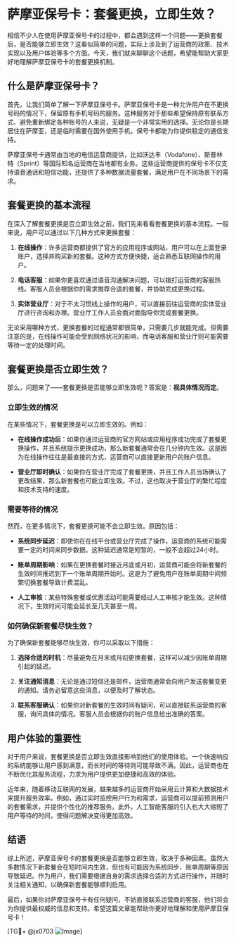 # 萨摩亚保号卡：套餐更换，立即生效？

相信不少人在使用萨摩亚保号卡的过程中，都会遇到这样一个问题——更换套餐后，是否能够立即生效？这看似简单的问题，实际上涉及到了运营商的政策、技术实现以及用户体验等多个方面。今天，我们就来聊聊这个话题，希望能帮助大家更好地理解萨摩亚保号卡的套餐更换机制。

## 什么是萨摩亚保号卡？

首先，让我们简单了解一下萨摩亚保号卡。萨摩亚保号卡是一种允许用户在不更换号码的情况下，保留原有手机号码的服务。这种服务对于那些希望保持原有联系方式、避免重新绑定各种账号的人来说，无疑是一个非常实用的选择。无论你是长期居住在萨摩亚，还是临时需要在国外使用手机，保号卡都能为你提供稳定的通信支持。

萨摩亚保号卡通常由当地的电信运营商提供，比如沃达丰（Vodafone）、斯普林特（Sprint）等国际知名运营商在当地都有业务。这些运营商提供的保号卡不仅支持语音通话和短信功能，还提供了多种数据流量套餐，满足用户在不同场景下的需求。

## 套餐更换的基本流程

在深入了解套餐更换是否立即生效之前，我们先来看看套餐更换的基本流程。一般来说，用户可以通过以下几种方式来更换套餐：

1. **在线操作**：许多运营商都提供了官方的应用程序或网站，用户可以在上面登录账户，选择并购买新的套餐。这种方式方便快捷，适合熟悉互联网操作的用户。
   
2. **电话客服**：如果你更喜欢通过语音沟通解决问题，可以拨打运营商的客服热线。客服人员会根据你的需求推荐合适的套餐，并协助完成更换过程。

3. **实体营业厅**：对于不太习惯线上操作的用户，可以直接前往运营商的实体营业厅进行咨询和办理。营业厅工作人员会面对面指导你完成套餐更换。

无论采用哪种方式，更换套餐的过程通常都很简单，只需要几步就能完成。但需要注意的是，在线操作可能会受到网络状况的影响，而电话客服和营业厅则可能需要等待一定的处理时间。

## 套餐更换是否立即生效？

那么，问题来了——套餐更换是否能够立即生效呢？答案是：**视具体情况而定**。

### 立即生效的情况

在某些情况下，套餐更换是可以立即生效的。例如：

- **在线操作成功后**：如果你通过运营商的官方网站或应用程序成功完成了套餐更换操作，并且系统提示更换成功，那么新套餐通常会在几分钟内生效。这是因为在线操作往往是最直接的方式，运营商可以直接更新用户的账户信息。

- **营业厅即时确认**：如果你在营业厅完成了套餐更换，并且工作人员当场确认了更改结果，那么新套餐也可能立即生效。不过，这也取决于营业厅的繁忙程度和技术支持的速度。

### 需要等待的情况

然而，在更多情况下，套餐更换可能不会立即生效。原因包括：

- **系统同步延迟**：即使你在在线平台或营业厅完成了操作，运营商的系统可能需要一定的时间来同步数据。这种延迟通常是短暂的，一般不会超过24小时。

- **账单周期影响**：如果在更换套餐时接近月底或月初，运营商可能会将新套餐的生效时间推迟到下一个账单周期开始时。这是为了避免用户在账单周期中间频繁切换套餐导致计费混乱。

- **人工审核**：某些特殊套餐或优惠活动可能需要经过人工审核才能生效。这种情况下，生效时间可能会延长至几天甚至一周。

### 如何确保新套餐尽快生效？

为了确保新套餐能够尽快生效，你可以采取以下措施：

1. **选择合适的时机**：尽量避免在月末或月初更换套餐，这样可以减少因账单周期引起的延迟。

2. **关注通知消息**：无论是通过短信还是邮件，运营商通常会向用户发送套餐变更的通知。请务必留意这些消息，以便及时了解状态。

3. **联系客服确认**：如果你对新套餐的生效时间有疑问，可以直接联系运营商的客服，询问具体的情况。客服人员会根据你的账户信息给出准确的答案。

## 用户体验的重要性

对于用户来说，套餐更换是否立即生效直接影响到他们的使用体验。一个快速响应的系统能够让用户感到满意，而长时间的等待则可能导致不满。因此，运营商也在不断优化其服务流程，力求为用户提供更加便捷和高效的体验。

近年来，随着移动互联网的发展，越来越多的运营商开始采用云计算和大数据技术来提升服务效率。例如，通过实时监控用户行为和需求，运营商可以提前预测用户的套餐需求，并提供个性化的推荐服务。此外，人工智能客服的引入也大大缩短了用户等待的时间，使得问题解决变得更加高效。

## 结语

综上所述，萨摩亚保号卡的套餐更换是否能够立即生效，取决于多种因素。虽然大多数情况下新套餐会在短时间内生效，但也有可能因为系统同步、账单周期等原因导致延迟。作为用户，我们需要根据自身的需求选择合适的方式进行操作，并随时关注相关通知，以确保新套餐能够顺利启用。

最后，如果你对萨摩亚保号卡有任何疑问，不妨直接联系运营商的客服，他们将会为你提供最权威的信息和支持。希望这篇文章能帮助你更好地理解和使用萨摩亚保号卡！

[TG💪+ @jx0703 ![Image](https://github.com/user-attachments/assets/dbca1d08-cadb-493c-b0ec-ad6f7a83f270)]